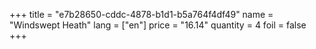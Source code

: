 +++
title = "e7b28650-cddc-4878-b1d1-b5a764f4df49"
name = "Windswept Heath"
lang = ["en"]
price = "16.14"
quantity = 4
foil = false
+++
